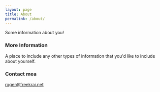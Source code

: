 ```yaml
---
layout: page
title: About
permalink: /about/
---
```


Some information about you!

### More Information

A place to include any other types of information that you'd like to include about yourself. 

### Contact mea

[roger@freekrai.net](mailto:roger@freekrai.net)